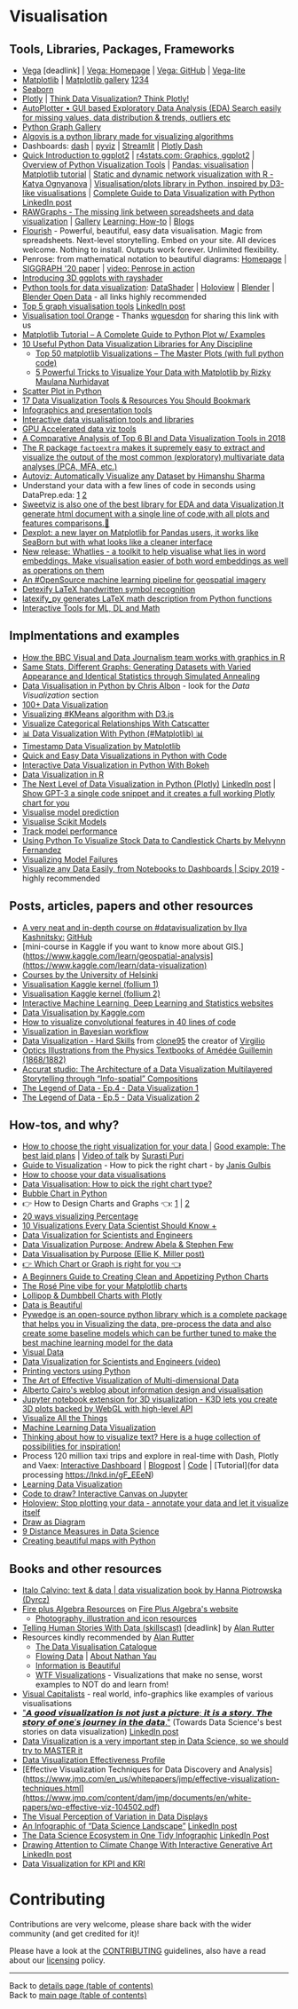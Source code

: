 # Visualisation

## Tools, Libraries, Packages, Frameworks
  - [Vega](https://skillsmatter.com/skillscasts/12257-vega-a-grammar-of-interactive-graphics) [deadlink] | [Vega: Homepage](https://vega.github.io) | [Vega: GitHub](https://github.com/vega) | [Vega-lite](https://vega.github.io/vega-lite/)
  - [Matplotlib](https://www.dataquest.io/blog/matplotlib-tutorial/) | [Matplotlib gallery](https://matplotlib.org/3.2.2/gallery/index.html) [1](https://matplotlib.org/gallery.html)[2](https://pythonspot.com/matplotlib-gallery/)[3](https://python-graph-gallery.com/matplotlib/)[4](https://github.com/rasbt/matplotlib-gallery)
  - [Seaborn](https://lnkd.in/gih7hqz)
  - [Plotly](https://lnkd.in/gBYBMXc) | [Think Data Visualization? Think Plotly!](https://www.linkedin.com/posts/philipvollet_datascience-datascientist-analytics-activity-6715195138328674304-WAXn)
  - [AutoPlotter • GUI based Exploratory Data Analysis (EDA) Search easily for missing values, data distribution & trends, outliers etc](https://www.linkedin.com/posts/philipvollet_analytics-data-dataexploration-activity-6691932081448218624-5xNy)
  - [Python Graph Gallery](https://lnkd.in/gdGe-ef)
  - [Algovis is a python library made for visualizing algorithms](https://www.linkedin.com/posts/stevenouri_innovation-machinelearning-python-activity-6694175551722278912-EfSP)
  - Dashboards: [dash](https://plot.ly/dash/) | [pyviz](http://panel.pyviz.org) | [Streamlit]( https://streamlit.io/) | [Plotly Dash](https://plotly.com/dash/)
  - [Quick Introduction to ggplot2](http://blog.echen.me/2012/01/17/quick-introduction-to-ggplot2/) | [r4stats.com: Graphics, ggplot2](http://r4stats.com/examples/graphics-ggplot2/) | [Overview of Python Visualization Tools](https://pbpython.com/visualization-tools-1.html) | [Pandas: visualisation](http://pandas.pydata.org/pandas-docs/stable/user_guide/visualization.html) | [Matplotlib tutorial](https://github.com/rougier/matplotlib-tutorial) | [Static and dynamic network visualization with R - Katya Ognyanova](http://kateto.net/network-visualization) | [Visualisation/plots library in Python, inspired by D3-like visualisations](https://github.com/dxe4/uplot) | [Complete Guide to Data Visualization with Python](https://towardsdatascience.com/complete-guide-to-data-visualization-with-python-2dd74df12b5e) [LinkedIn post](https://www.linkedin.com/posts/ericaxelrod_complete-guide-to-data-visualization-with-activity-6639697943198736384-bIjG)
  - [RAWGraphs - The missing link between spreadsheets and data visualization](https://rawgraphs.io/) | [Gallery](https://rawgraphs.io/gallery/) [Learning: How-to](https://rawgraphs.io/learning/) | [Blogs](https://rawgraphs.io/blog/)
  - [Flourish](https://flourish.studio/) - Powerful, beautiful, easy
data visualisation. Magic from spreadsheets. Next-level storytelling. Embed on your site. All devices welcome. Nothing to install. Outputs work forever. Unlimited flexibility.
  - Penrose: from mathematical notation to beautiful diagrams: [Homepage](http://penrose.ink/) | [SIGGRAPH '20 paper](http://penrose.ink/siggraph20) | [video: Penrose in action](https://vimeo.com/416822487)
  - [Introducing 3D ggplots with rayshader](https://www.linkedin.com/posts/stevenouri_innovation-artificialintelligence-visualization-ugcPost-6668681520477274112-1JQ5)
  - [Python tools for data visualization](https://pyviz.org/): [DataShader](https://datashader.org/) | [Holoview](http://holoviews.org/) | [Blender](https://www.blender.org/) | [Blender Open Data](https://opendata.blender.org/) - all links highly recommended
  - [Top 5 graph visualisation tools](https://www.datasciencecentral.com/profiles/blogs/top-5-graph-visualisation-tools) [LinkedIn post](https://www.linkedin.com/posts/data-science-central_top-5-graph-visualisation-tools-activity-6644610781100994560-w6rN)
  - [Visualisation tool Orange](https://orange.biolab.si/#Orange-Features) - Thanks [wguesdon](https://github.com/wguesdon) for sharing this link with us
  - [Matplotlib Tutorial – A Complete Guide to Python Plot w/ Examples](https://lnkd.in/fFkUgQP)
  - [10 Useful Python Data Visualization Libraries for Any Discipline](https://mode.com/blog/python-data-visualization-libraries/)
     - [Top 50 matplotlib Visualizations – The Master Plots (with full python code)](https://www.machinelearningplus.com/plots/top-50-matplotlib-visualizations-the-master-plots-python/#1.-Scatter-plot)
     - [5 Powerful Tricks to Visualize Your Data with Matplotlib by Rizky Maulana Nurhidayat](https://www.linkedin.com/posts/towards-data-science_5-powerful-tricks-to-visualize-your-data-activity-6716999017034788864-UCzO)
  - [Scatter Plot in Python](https://www.youtube.com/watch?v=RsdVAPJ1DZw&feature=youtu.be)
  - [17 Data Visualization Tools & Resources You Should Bookmark](https://www.linkedin.com/posts/data-science-central_17-data-visualization-tools-resources-you-activity-6620724391854555136-v3oo)
  - [Infographics and presentation tools](https://www.fireplusalgebra.com/infographics-and-presentation-tools)
  - [Interactive data visualisation tools and libraries](https://www.fireplusalgebra.com/infographics-and-presentation-tools)
  - [GPU Accelerated data viz tools](https://www.linkedin.com/posts/murraydata_data-todashboard-activity-6623659330199781376-YIUQ)
  - [A Comparative Analysis of Top 6 BI and Data Visualization Tools in 2018](https://www.linkedin.com/posts/data-science-central_a-comparative-analysis-of-top-6-bi-and-data-activity-6650615095447605248-dJs6)
  - [The R package `factoextra` makes it supremely easy to extract and visualize the output of the most common (exploratory) multivariate data analyses (PCA, MFA, etc.)](https://www.linkedin.com/posts/indrajeet-patil-397865174_r-rstats-dataviz-activity-6657548256693800960-VBbk)
  - [Autoviz: Automatically Visualize any Dataset by Himanshu Sharma](https://www.linkedin.com/posts/towards-data-science_autoviz-automatically-visualize-any-dataset-activity-6690393202836443136-5B4-)
  - Understand your data with a few lines of code in seconds using DataPrep.eda: [1](https://github.com/sfu-db/dataprep) [2](https://sfu-db.github.io/dataprep/index.html)
  - [Sweetviz is also one of the best library for EDA and data Visualization,It generate html document with a single line of code,with all plots and features comparisons.🤟](https://pypi.org/project/sweetviz/)
  - [Dexplot: a new layer on Matplotlib for Pandas users, it works like SeaBorn but with what looks like a cleaner interface](https://github.com/dexplo/dexplot/)
  - [New release: Whatlies - a toolkit to help visualise what lies in word embeddings. Make visualisation easier of both word embeddings as well as operations on them](https://www.linkedin.com/posts/philipvollet_nlp-machinelearning-datascience-activity-6704264100802822144-4TV5)
  - [An #OpenSource machine learning pipeline for geospatial imagery](https://www.linkedin.com/posts/philipvollet_opensource-machinelearning-geoai-activity-6700296698390020096-7XyA)
  - [Detexify LaTeX handwritten symbol recognition](https://detexify.kirelabs.org/classify.html)
  - [latexify_py generates LaTeX math description from Python functions](https://www.linkedin.com/posts/philipvollet_python-latex-math-activity-6700350819059007488-JEJr)
  - [Interactive Tools for ML, DL and Math](https://github.com/Machine-Learning-Tokyo/Interactive_Tools)

## Implmentations and examples

  - [How the BBC Visual and Data Journalism team works with graphics in R](https://medium.com/bbc-visual-and-data-journalism/how-the-bbc-visual-and-data-journalism-team-works-with-graphics-in-r-ed0b35693535)
  - [Same Stats, Different Graphs: Generating Datasets with Varied Appearance and Identical Statistics through Simulated Annealing](https://www.autodeskresearch.com/publications/samestats)
  - [Data Visualisation in Python by Chris Albon](https://chrisalbon.com/#python) - look for the _Data Visualization_ section
  - [100+ Data Visualization](https://www.linkedin.com/posts/nabihbawazir_machinelearing-artificailintelligence-activity-6606240371859124224-dFM1)
  - [Visualizing #KMeans algorithm with D3.js](https://www.linkedin.com/posts/nabihbawazir_kmeans-ugcPost-6607183847048220672-1iFK)
  - [Visualize Categorical Relationships With Catscatter](https://www.linkedin.com/posts/towards-data-science_visualize-categorical-relationships-with-activity-6653475444580581376-y43i)
  - [📊 Data Visualization With Python (#Matplotlib) 📊](https://www.linkedin.com/posts/asif-bhat_data-visualization-matplotlib-activity-6652842499503153152-He0N)
  - [Timestamp Data Visualization by Matplotlib](https://www.datasciencecentral.com/profiles/blogs/timestamp-data-and-visualization-by-matplotlib)
  - [Quick and Easy Data Visualizations in Python with Code](https://towardsdatascience.com/5-quick-and-easy-data-visualizations-in-python-with-code-a2284bae952f)
  - [Interactive Data Visualization in Python With Bokeh](https://realpython.com/python-data-visualization-bokeh/)
  - [Data Visualization in R](https://lnkd.in/fEvZB_N)
  - [The Next Level of Data Visualization in Python (Plotly)](https://towardsdatascience.com/the-next-level-of-data-visualization-in-python-dd6e99039d5e) [LinkedIn post](https://lnkd.in/fKn4cPM) | [Show GPT-3 a single code snippet and it creates a full working Plotly chart for you](https://www.linkedin.com/posts/philipvollet_ai-artificialintelligence-dashboard-activity-6692806605131644928-plLk)
  - [Visualise model prediction](https://app.wandb.ai/lavanyashukla/visualize-predictions/reports/Visualize-Model-Predictions--Vmlldzo1NjM4OA/)
  - [Visualise Scikit Models](https://app.wandb.ai/lavanyashukla/visualize-sklearn/reports/Visualize-Scikit-Models--Vmlldzo0ODIzNg)
  - [Track model performance](https://app.wandb.ai/lavanyashukla/visualize-models/reports/Track-Model-Performance--Vmlldzo1NTk2MA)
  - [Using Python To Visualize Stock Data to Candlestick Charts by Melvynn Fernandez](https://www.linkedin.com/posts/towards-data-science_using-python-to-visualize-stock-data-to-candlestick-activity-6659065025443041280-lWJo)
  - [Visualizing Model Failures](https://www.kaggle.com/c/liverpool-ion-switching/discussion/149846)
  - [Visualize any Data Easily, from Notebooks to Dashboards | Scipy 2019](https://www.youtube.com/watch?v=7deGS4IPAQ0 (James Bednar)) - highly recommended

## Posts, articles, papers and other resources
  - [A very neat and in-depth course on #datavisualization by Ilya Kashnitsky:](https://www.linkedin.com/posts/sanyambhutani_datavisualization-dataviz-datavizualization-activity-6690445984163528704--iuh) [GitHub](https://lnkd.in/eMicn7J)
  - [mini-course in Kaggle if you want to know more about GIS.](https://www.kaggle.com/learn/geospatial-analysis](https://www.kaggle.com/learn/data-visualization)
  - [Courses by the University of Helsinki](https://automating-gis-processes.github.io/site/) 
  - [Visualisation Kaggle kernel (follium 1)](https://www.kaggle.com/bhanvimenghani/folium-chai-eda) 
  - [Visualisation Kaggle kernel (follium 2)](https://www.kaggle.com/pompelmo/chaieda-police-violence)
  - [Interactive Machine Learning, Deep Learning and Statistics websites](https://p.migdal.pl/interactive-machine-learning-list/)
  - [Data Visualisation by Kaggle.com](https://www.kaggle.com/learn/data-visualization)
  - [How to visualize convolutional features in 40 lines of code](https://towardsdatascience.com/how-to-visualize-convolutional-features-in-40-lines-of-code-70b7d87b0030)
  - [Visualization in Bayesian workflow](https://arxiv.org/abs/1709.01449)
  - [Data Visualization - Hard Skills](https://github.com/clone95/Virgilio/blob/master/Specializations/HardSkills/DataVisualization.md) from [clone95](http://github.com/clone95) the creator of [Virgilio](http://github.com/clone95/Virgilio)
  - [Optics Illustrations from the Physics Textbooks of Amédée Guillemin (1868/1882)](https://publicdomainreview.org/collections/optics-illustrations-from-the-physics-textbooks-of-amedee-guillemin-1868-1882/)
  - [Accurat studio: The Architecture of a Data Visualization Multilayered Storytelling through “Info-spatial” Compositions](https://medium.com/accurat-studio/the-architecture-of-a-data-visualization-470b807799b4)
  - [The Legend of Data - Ep.4 - Data Visualization 1](https://dev.to/cheukting_ho/the-legend-of-data-ep-4-data-visualization-1-1b72)
  - [The Legend of Data - Ep.5 - Data Visualization 2](https://dev.to/cheukting_ho/the-legend-of-data-ep-5-data-visualization-2-i15)

## How-tos, and why?
  - [How to choose the right visualization for your data ](https://flourish.studio/2018/09/28/choosing-the-right-visualisation/) | [Good example: The best laid plans](https://towardsdatascience.com/the-best-laid-plans-7eb3a22ffbc1) | [Video of talk](https://www.youtube.com/watch?v=YenoaVWHV80) by [Surasti Puri](https://www.surastipuri.com/)
  - [Guide to Visualization](../presentations/data/Data%20Visualization%20–%20How%20to%20Pick%20the%20Right%20Chart%20Type-1.pdf) - How to pick the right chart - by [Janis Gulbis](https://janisgulbis.com/)
  - [How to choose your data visualisations](../data/how-to-choose-your-data-visualisations.jpg)
  - [Data Visualisation: How to pick the right chart type?](https://www.linkedin.com/posts/mani-sarkar_machinelearning-deeplearning-datascience-activity-6616361422089785344-Ehnx)
  - [Bubble Chart in Python](https://www.youtube.com/watch?v=QmjwRB8QfUI&feature=youtu.be)
  - 👉 How to Design Charts and Graphs 👈: [1](https://www.linkedin.com/posts/asif-bhat_data-visualisation-activity-6623492689587474432-mut5) | [2](https://www.linkedin.com/posts/asif-bhat_data-visualization-activity-6650705670217797632-Zysa)
  - [20 ways visualizing Percentage](https://www.linkedin.com/posts/nabihbawazir_machinelearing-artificailintelligence-datascience-activity-6607004732953329664-KVEq)
  - [10 Visualizations Every Data Scientist Should Know +](https://www.linkedin.com/feed/update/urn:li:activity:6692865495080730624/)
  - [Data Visualization for Scientists and Engineers](https://www.jmp.com/en_us/events/statistically-speaking/events/sep-2/live-stream/watch.html)
  - [Data Visualization Purpose: Andrew Abela & Stephen Few](https://www.linkedin.com/posts/nabihbawazir_data-visualization-purpose-activity-6606961340106018816-uDZd)
  - [Data Visualisation by Purpose (Ellie K, Miller post)](https://www.linkedin.com/posts/nabihbawazir_datascience-machinelearning-artificialintelligence-activity-6623855200325197824-0nxv)
  - [👉 Which Chart or Graph is right for you 👈](https://www.linkedin.com/posts/asif-bhat_data-visualisation-activity-6623861062238334977-EP68)
  - [A Beginners Guide to Creating Clean and Appetizing Python Charts](https://towardsdatascience.com/a-beginners-guide-to-creating-clean-and-appetizing-python-charts-f7e1cf1899d2?source=social.tw)
  - [The Rosé Pine vibe for your Matplotlib charts](https://www.linkedin.com/posts/philipvollet_matplotlib-datascience-dashboard-activity-6794506962332717056-DTM4)
  - [Lollipop & Dumbbell Charts with Plotly](https://towardsdatascience.com/lollipop-dumbbell-charts-with-plotly-696039d5f85?source=social.tw&gi=ce96280a359d)
  - [Data is Beautiful](https://www.reddit.com/r/dataisbeautiful/)
  - [Pywedge is an open-source python library which is a complete package that helps you in Visualizing the data, pre-process the data and also create some baseline models which can be further tuned to make the best machine learning model for the data](https://www.linkedin.com/posts/himanshusharmads_pywedge-a-complete-package-for-eda-data-activity-6742464668968730624-NAN1)
  - [Visual Data](http://visualdata.io/)
  - [Data Visualization for Scientists and Engineers (video)](https://youtu.be/pkPUICnZ3pI)
  - [Printing vectors using Python](https://stackoverflow.com/questions/42281966/how-to-plot-vectors-in-python-using-matplotlib)
  - [The Art of Effective Visualization of Multi-dimensional Data](https://towardsdatascience.com/the-art-of-effective-visualization-of-multi-dimensional-data-6c7202990c57)
  - [Alberto Cairo's weblog about information design and visualisation](http://www.thefunctionalart.com/)
  - [Jupyter notebook extension for 3D visualization - K3D lets you create 3D plots backed by WebGL with high-level API](https://www.linkedin.com/posts/philipvollet_datascience-jupyter-python-activity-6747052424302874624-3pvu)
  - [Visualize All the Things](https://www.thoughtworks.com/radar?utm_source=marketo&utm_medium=email&utm_campaign=techradar-vol23&mkt_tok=eyJpIjoiTlRSallqTmxNemcyTVRVdyIsInQiOiJSU0RSVnVyZXlcL0lzc0VDZk5meWVHRXZON2FwUElTM3BwVTNKUTBKa2dMZzdLZlBxTFduaGdINXBlMmk5VzJGXC8yNGFNaXhRRG11QVVBVFRjMUFZeThHQlljMXh4UllZa3dWYmMrK2pTcXg5ZkJFa1JMSUNKS2JcL1wvUVFUNE1ReEUifQ%3D%3D#visualize-all-the-things)
  - [Machine Learning Data Visualization](https://towardsdatascience.com/machine-learning-data-visualization-4c386fe3d971?source=social.tw&gi=b1c272c4589b)
  - [Thinking about how to visualize text? Here is a huge collection of possibilities for inspiration!](https://www.linkedin.com/posts/philipvollet_datascience-nlp-dashboards-activity-6734202503728123904-ztkM)
  - Process 120 million taxi trips and explore in real-time with Dash, Plotly and Vaex: [Interactive Dashboard](https://dash.vaex.io/) | [Blogpost](https://lnkd.in/gYWTtRX) | [Code](https://lnkd.in/gFJg2GE) | [Tutorial](for data processing https://lnkd.in/gF_EEeN)
  - [Learning Data Visualization](https://www.linkedin.com/learning/learning-data-visualization-3)
  - [Code to draw? Interactive Canvas on Jupyter](https://www.linkedin.com/posts/philipvollet_python-datascientist-jupyter-activity-6728596731803660288-wVXF)
  - [Holoview: Stop plotting your data - annotate your data and let it visualize itself](https://www.linkedin.com/posts/philipvollet_data-datascience-plotly-activity-6740700125418659840-lbcB)
  - [Draw as Diagram](https://www.linkedin.com/posts/philipvollet_python-devops-mlops-activity-6810071949092507648-B-ZY)
  - [9 Distance Measures in Data Science](https://www.linkedin.com/feed/update/urn%3Ali%3Aactivity%3A6762316624679768065/)
  - [Creating beautiful maps with Python](https://towardsdatascience.com/creating-beautiful-maps-with-python-6e1aae54c55c)

## Books and other resources
  - [Italo Calvino: text & data | data visualization book by Hanna Piotrowska (Dyrcz)](https://www.behance.net/gallery/83315693/Calvinos-book-text-data-data-visualization?fbclid=IwAR0zj9iwNSDOp2x7n8Kh-CaKaJ3vZjGHfWMIloWZklNuH_QQKzpMxnQOXUM)
  - [Fire plus Algebra Resources](https://www.fireplusalgebra.com/resources) on [Fire Plus Algebra's website](https://www.fireplusalgebra.com/)
    - [Photography, illustration and icon resources](https://www.fireplusalgebra.com/image-and-icon-resources)
  - [Telling Human Stories With Data (skillscast)](https://skillsmatter.com/skillscasts/14252-telling-human-stories-with-data) [deadlink] by [Alan Rutter](https://www.fireplusalgebra.com/about)
  - Resources kindly recommended by [Alan Rutter](https://www.fireplusalgebra.com/about)
    - [The Data Visualisation Catalogue](https://datavizcatalogue.com/)
    - [Flowing Data](https://flowingdata.com/) | [About Nathan Yau](https://flowingdata.com/about-nathan/)
    - [Information is Beautiful](https://informationisbeautiful.net/)
    - [WTF Visualizations](https://viz.wtf/) - Visualizations that make no sense, worst examples to NOT do and learn from!
  - [Visual Capitalists](https://www.visualcapitalist.com/) - real world, info-graphics like examples of various visualisations
  - ["𝘼 𝙜𝙤𝙤𝙙 𝙫𝙞𝙨𝙪𝙖𝙡𝙞𝙯𝙖𝙩𝙞𝙤𝙣 𝙞𝙨 𝙣𝙤𝙩 𝙟𝙪𝙨𝙩 𝙖 𝙥𝙞𝙘𝙩𝙪𝙧𝙚; 𝙞𝙩 𝙞𝙨 𝙖 𝙨𝙩𝙤𝙧𝙮. 𝙏𝙝𝙚 𝙨𝙩𝙤𝙧𝙮 𝙤𝙛 𝙤𝙣𝙚’𝙨 𝙟𝙤𝙪𝙧𝙣𝙚𝙮 𝙞𝙣 𝙩𝙝𝙚 𝙙𝙖𝙩𝙖."](https://towardsdatascience.com/march-edition-data-visualization-71d6d8d6d317) (Towards Data Science's best stories on data visualization) [LinkedIn post](https://www.linkedin.com/posts/parulpandeyindia_march-edition-data-visualization-activity-6641201649878691840-Bwmr) 
  - [Data Visualization is a very important step in Data Science, so we should try to MASTER it](https://www.linkedin.com/posts/asif-bhat_datascience-dataanalysis-datavisualization-activity-6638314252216176640-A27g)
  - [Data Visualization Effectiveness Profile](http://www.perceptualedge.com/articles/visual_business_intelligence/data_visualization_effectiveness_profile.pdf)
  - [Effective Visualization Techniques for Data Discovery and Analysis](https://www.jmp.com/en_us/whitepapers/jmp/effective-visualization-techniques.html](https://www.jmp.com/content/dam/jmp/documents/en/white-papers/wp-effective-viz-104502.pdf) 
  - [The Visual Perception of Variation in Data Displays](http://www.perceptualedge.com/articles/visual_business_intelligence/data_visualization_effectiveness_profile.pdf)
  - [An Infographic of “Data Science Landscape”](https://www.youtube.com/dataprofessor) [LinkedIn post](https://www.linkedin.com/posts/chanin-nantasenamat_datascience-machinelearning-ai-activity-6634129557907705856-G6JN)
  - [The Data Science Ecosystem in One Tidy Infographic](https://www.datasciencecentral.com/profiles/blogs/the-data-science-ecosystem-in-one-tidy-infographic) [LinkedIn Post](https://www.linkedin.com/posts/data-science-central_the-data-science-ecosystem-in-one-tidy-infographic-activity-6635188705470533632-jmGY)
  - [Drawing Attention to Climate Change With Interactive Generative Art](https://www.datasciencecentral.com/profiles/blogs/drawing-attention-to-climate-change-with-interactive-generative) [LinkedIn post](https://www.linkedin.com/posts/data-science-central_drawing-attention-to-climate-change-with-activity-6651300865799962624-0-5d)
  - [Data Visualization for KPI and KRI](https://www.linkedin.com/posts/nabihbawazir_datascience-machinelearning-artificialintelligence-activity-6637544069860024320-JNPk)

# Contributing

Contributions are very welcome, please share back with the wider community (and get credited for it)!

Please have a look at the [CONTRIBUTING](../CONTRIBUTING.md) guidelines, also have a read about our [licensing](../LICENSE.md) policy.

---

Back to [details page (table of contents)](../README-details.md#visualisation)<br>
Back to [main page (table of contents)](../README.md)